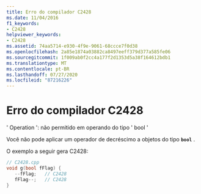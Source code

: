 ```yaml
---
title: Erro do compilador C2428
ms.date: 11/04/2016
f1_keywords:
- C2428
helpviewer_keywords:
- C2428
ms.assetid: 74aa5714-e930-4f9e-9061-68ccce7f0d38
ms.openlocfilehash: 2a85e1874a03882ca8497eeff379d377a585fe06
ms.sourcegitcommit: 1f009ab0f2cc4a177f2d1353d5a38f164612bdb1
ms.translationtype: MT
ms.contentlocale: pt-BR
ms.lasthandoff: 07/27/2020
ms.locfileid: "87216226"
---
```

# <a name="compiler-error-c2428"></a>Erro do compilador C2428

' Operation ': não permitido em operando do tipo ' bool '

Você não pode aplicar um operador de decréscimo a objetos do tipo **`bool`** .

O exemplo a seguir gera C2428:

```cpp
// C2428.cpp
void g(bool fFlag) {
   --fFlag;   // C2428
   fFlag--;   // C2428
}
```
